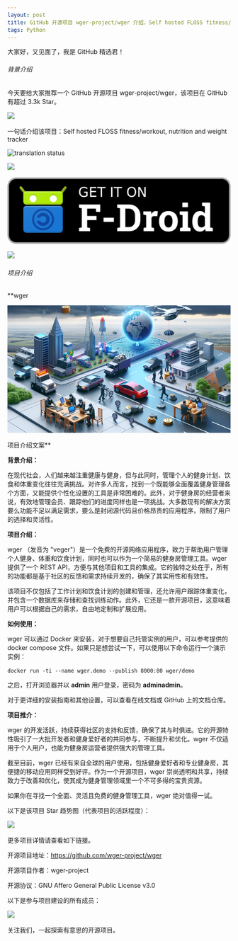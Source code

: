 ```yaml
---
layout: post
title: GitHub 开源项目 wger-project/wger 介绍，Self hosted FLOSS fitness/workout, nutrition and weight tracker
tags: Python
---
```


大家好，又见面了，我是 GitHub 精选君！

###### 背景介绍

今天要给大家推荐一个 GitHub 开源项目 wger-project/wger，该项目在 GitHub 有超过 3.3k Star。

![](https://stats.deeptrain.net/repo/wger-project/wger/?theme=light)

一句话介绍该项目：Self hosted FLOSS fitness/workout, nutrition and weight tracker




![translation status](https://hosted.weblate.org/widgets/wger/-/multi-blue.svg)

![](https://raw.githubusercontent.com/wger-project/wger/master/wger/core/static/images/logos/logo.png)

![](https://raw.githubusercontent.com/wger-project/wger/master/wger/core/static/images/logos/fdroid/get-it-on.png)

![](https://raw.githubusercontent.com/wger-project/wger/master/wger/core/static/images/logos/flathub/black.svg)


###### 项目介绍

**wger 

![](https://raw.githubusercontent.com/ZhuPeng/pic/master/mac/compress_tmp-6ab360547b649ca7d34b8ae51383e341.png)

项目介绍文案**

**背景介绍：**

在现代社会，人们越来越注重健康与健身，但与此同时，管理个人的健身计划、饮食和体重变化往往充满挑战。对许多人而言，找到一个既能够全面覆盖健身管理各个方面，又能提供个性化设置的工具是非常困难的。此外，对于健身房的经营者来说，有效地管理会员、跟踪他们的进度同样也是一项挑战。大多数现有的解决方案要么功能不足以满足需求，要么是封闭源代码且价格昂贵的应用程序，限制了用户的选择和灵活性。

**项目介绍：**

wger （发音为 "veger"）是一个免费的开源网络应用程序，致力于帮助用户管理个人健身、体重和饮食计划，同时也可以作为一个简易的健身房管理工具。wger 提供了一个 REST API，方便与其他项目和工具的集成。它的独特之处在于，所有的功能都是基于社区的反馈和需求持续开发的，确保了其实用性和有效性。

该项目不仅包括了工作计划和饮食计划的创建和管理，还允许用户跟踪体重变化，并包含一个数据库来存储和查找训练动作。此外，它还是一款开源项目，这意味着用户可以根据自己的需求，自由地定制和扩展应用。

**如何使用：**

wger 可以通过 Docker 来安装，对于想要自己托管实例的用户，可以参考提供的 docker compose 文件。如果只是想尝试一下，可以使用以下命令运行一个演示实例：

```shell script
docker run -ti --name wger.demo --publish 8000:80 wger/demo
```

之后，打开浏览器并以 **admin** 用户登录，密码为 **adminadmin**。

对于更详细的安装指南和其他设置，可以查看在线文档或 GitHub 上的文档仓库。

**项目推介：**

wger 的开发活跃，持续获得社区的支持和反馈，确保了其与时俱进。它的开源特性吸引了一大批开发者和健身爱好者的共同参与，不断提升和优化。wger 不仅适用于个人用户，也能为健身房运营者提供强大的管理工具。

截至目前，wger 已经有来自全球的用户使用，包括健身爱好者和专业健身房，其便捷的移动应用同样受到好评。作为一个开源项目，wger 崇尚透明和共享，持续致力于改善和优化，使其成为健身管理领域里一个不可多得的宝贵资源。

如果你在寻找一个全面、灵活且免费的健身管理工具，wger 绝对值得一试。

以下是该项目 Star 趋势图（代表项目的活跃程度）：

![](https://api.star-history.com/svg?repos=wger-project/wger&type=Timeline)

更多项目详情请查看如下链接。

开源项目地址：https://github.com/wger-project/wger 

开源项目作者：wger-project

开源协议：GNU Affero General Public License v3.0

以下是参与项目建设的所有成员：

![](https://contrib.rocks/image?repo=wger-project/wger)

关注我们，一起探索有意思的开源项目。

